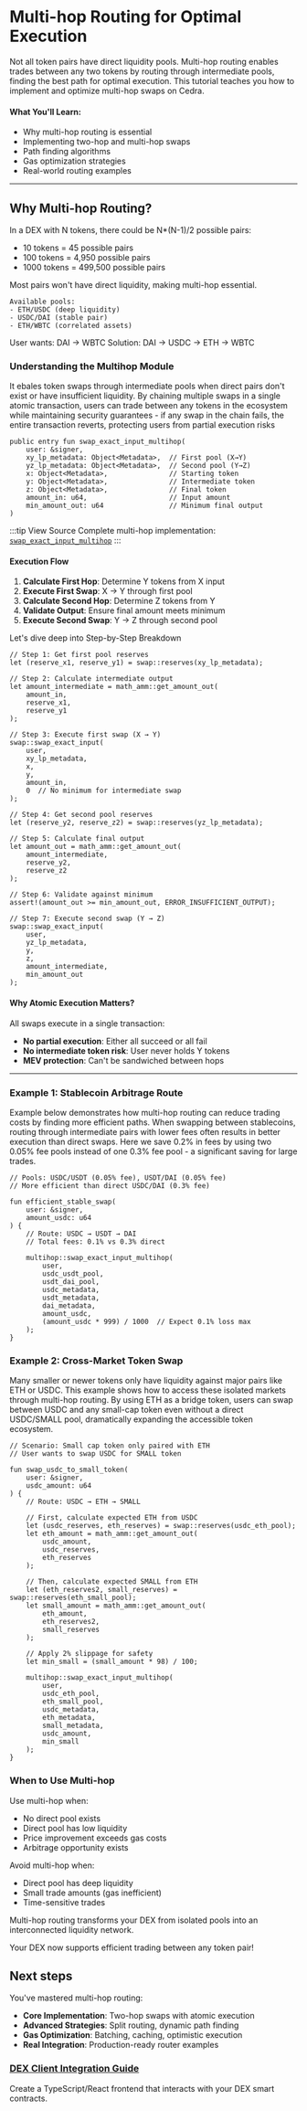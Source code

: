 # Multi-hop Routing for Optimal Execution

Not all token pairs have direct liquidity pools. Multi-hop routing enables trades between any two tokens by routing through intermediate pools, finding the best path for optimal execution. This tutorial teaches you how to implement and optimize multi-hop swaps on Cedra.

#### What You'll Learn:
- Why multi-hop routing is essential
- Implementing two-hop and multi-hop swaps
- Path finding algorithms
- Gas optimization strategies
- Real-world routing examples

---

## Why Multi-hop Routing?

In a DEX with N tokens, there could be N*(N-1)/2 possible pairs:
- 10 tokens = 45 possible pairs
- 100 tokens = 4,950 possible pairs
- 1000 tokens = 499,500 possible pairs

Most pairs won't have direct liquidity, making multi-hop essential.
```
Available pools:
- ETH/USDC (deep liquidity)
- USDC/DAI (stable pair)
- ETH/WBTC (correlated assets)
```

User wants: DAI → WBTC
Solution: DAI → USDC → ETH → WBTC

### Understanding the Multihop Module
It ebales token swaps through intermediate pools when direct pairs don't exist or have insufficient liquidity. By chaining multiple swaps in a single atomic transaction, users can trade between any tokens in the ecosystem while maintaining security guarantees - if any swap in the chain fails, the entire transaction reverts, protecting users from partial execution risks

```move
public entry fun swap_exact_input_multihop(
    user: &signer,
    xy_lp_metadata: Object<Metadata>,  // First pool (X→Y)
    yz_lp_metadata: Object<Metadata>,  // Second pool (Y→Z)
    x: Object<Metadata>,               // Starting token
    y: Object<Metadata>,               // Intermediate token
    z: Object<Metadata>,               // Final token
    amount_in: u64,                    // Input amount
    min_amount_out: u64                // Minimum final output
)
```

:::tip View Source
Complete multi-hop implementation: [`swap_exact_input_multihop`](https://github.com/cedra-labs/move-contract-examples/blob/main/dex/sources/4-multihop.move#L12-L49)
:::

#### Execution Flow

1. **Calculate First Hop**: Determine Y tokens from X input
2. **Execute First Swap**: X → Y through first pool
3. **Calculate Second Hop**: Determine Z tokens from Y
4. **Validate Output**: Ensure final amount meets minimum
5. **Execute Second Swap**: Y → Z through second pool

Let's dive deep into Step-by-Step Breakdown

```move
// Step 1: Get first pool reserves
let (reserve_x1, reserve_y1) = swap::reserves(xy_lp_metadata);

// Step 2: Calculate intermediate output
let amount_intermediate = math_amm::get_amount_out(
    amount_in, 
    reserve_x1, 
    reserve_y1
);

// Step 3: Execute first swap (X → Y)
swap::swap_exact_input(
    user, 
    xy_lp_metadata,
    x,
    y,
    amount_in,
    0  // No minimum for intermediate swap
);

// Step 4: Get second pool reserves
let (reserve_y2, reserve_z2) = swap::reserves(yz_lp_metadata);

// Step 5: Calculate final output
let amount_out = math_amm::get_amount_out(
    amount_intermediate, 
    reserve_y2, 
    reserve_z2
);

// Step 6: Validate against minimum
assert!(amount_out >= min_amount_out, ERROR_INSUFFICIENT_OUTPUT);

// Step 7: Execute second swap (Y → Z)
swap::swap_exact_input(
    user, 
    yz_lp_metadata,
    y,
    z,
    amount_intermediate,
    min_amount_out
);
```

#### Why Atomic Execution Matters?

All swaps execute in a single transaction:
- **No partial execution**: Either all succeed or all fail
- **No intermediate token risk**: User never holds Y tokens
- **MEV protection**: Can't be sandwiched between hops

---

### Example 1: Stablecoin Arbitrage Route
Example below demonstrates how multi-hop routing can reduce trading costs by finding more efficient paths. When swapping between stablecoins, routing through intermediate pairs with lower fees often results in better execution than direct swaps. Here we save 0.2% in fees by using two 0.05% fee pools instead of one 0.3% fee pool - a significant saving for large trades.

```move
// Pools: USDC/USDT (0.05% fee), USDT/DAI (0.05% fee)
// More efficient than direct USDC/DAI (0.3% fee)

fun efficient_stable_swap(
    user: &signer,
    amount_usdc: u64
) {
    // Route: USDC → USDT → DAI
    // Total fees: 0.1% vs 0.3% direct
    
    multihop::swap_exact_input_multihop(
        user,
        usdc_usdt_pool,
        usdt_dai_pool,
        usdc_metadata,
        usdt_metadata,
        dai_metadata,
        amount_usdc,
        (amount_usdc * 999) / 1000  // Expect 0.1% loss max
    );
}
```

### Example 2: Cross-Market Token Swap

Many smaller or newer tokens only have liquidity against major pairs like ETH or USDC. This example shows how to access these isolated markets through multi-hop routing. By using ETH as a bridge token, users can swap between USDC and any small-cap token even without a direct USDC/SMALL pool, dramatically expanding the accessible token ecosystem.

```move
// Scenario: Small cap token only paired with ETH
// User wants to swap USDC for SMALL token

fun swap_usdc_to_small_token(
    user: &signer,
    usdc_amount: u64
) {
    // Route: USDC → ETH → SMALL
    
    // First, calculate expected ETH from USDC
    let (usdc_reserves, eth_reserves) = swap::reserves(usdc_eth_pool);
    let eth_amount = math_amm::get_amount_out(
        usdc_amount,
        usdc_reserves,
        eth_reserves
    );
    
    // Then, calculate expected SMALL from ETH
    let (eth_reserves2, small_reserves) = swap::reserves(eth_small_pool);
    let small_amount = math_amm::get_amount_out(
        eth_amount,
        eth_reserves2,
        small_reserves
    );
    
    // Apply 2% slippage for safety
    let min_small = (small_amount * 98) / 100;
    
    multihop::swap_exact_input_multihop(
        user,
        usdc_eth_pool,
        eth_small_pool,
        usdc_metadata,
        eth_metadata,
        small_metadata,
        usdc_amount,
        min_small
    );
}
```

### When to Use Multi-hop

Use multi-hop when:
- No direct pool exists
- Direct pool has low liquidity
- Price improvement exceeds gas costs
- Arbitrage opportunity exists

Avoid multi-hop when:
- Direct pool has deep liquidity
- Small trade amounts (gas inefficient)
- Time-sensitive trades


Multi-hop routing transforms your DEX from isolated pools into an interconnected liquidity network.

Your DEX now supports efficient trading between any token pair!

## Next steps

You've mastered multi-hop routing:

- **Core Implementation**: Two-hop swaps with atomic execution
- **Advanced Strategies**: Split routing, dynamic path finding
- **Gas Optimization**: Batching, caching, optimistic execution
- **Real Integration**: Production-ready router examples

### [DEX Client Integration Guide](./client-integration)
Create a TypeScript/React frontend that interacts with your DEX smart contracts.